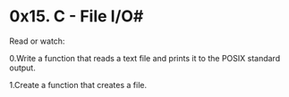 # 0x15. C - File I/O#
Read or watch:

0.Write a function that reads a text file and prints it to the POSIX standard output.

1.Create a function that creates a file.


